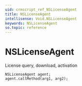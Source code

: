 ```yaml
---
uid: crmscript_ref_NSLicenseAgent
title: NSLicenseAgent
intellisense: Void.NSLicenseAgent
keywords: NSLicenseAgent
so.topic: reference
---
```


# NSLicenseAgent

License query, download, activation

```crmscript
NSLicenseAgent agent;
agent.callMethod(arg1, arg2);
```
